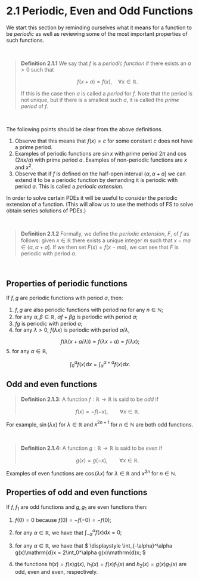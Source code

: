 # 2.1 Periodic, Even and Odd Functions

We start this section by reminding ourselves what it means for a function to be *periodic* as well as reviewing some of the most important properties of such functions.

<br>

>**Definition 2.1.1** We say that $f$ is a *periodic function* if there exists an $a>0$ such that
>
>$$
 f(x+a) = f(x), \quad \forall x \in\mathbb{R}.
$$
>
>If this is the case then $a$ is called a *period* for $f$. Note that the period is not unique, but if there is a smallest such $a$, it is called the *prime period* of $f$.

<br>

The following points should be clear from the above definitions.


1. Observe that this means that $f(x) = c$ for some constant $c$ does not have a prime period.
2. Examples of periodic functions are $\sin{x}$ with prime period $2\pi$ and $\cos(2\pi x/a)$ with 
prime period $a$. Examples of non-periodic functions are $x$ and $x^2$.
3. Observe that if $f$ is defined on the half-open interval $(\alpha, \alpha+a]$ we can extend it 
to be a periodic function by demanding it is periodic with period $a$. This is called a *periodic extension*.

In order to solve certain PDEs it will be useful to consider the periodic extension of a function. (This will allow us to use the methods of FS to solve obtain series solutions of PDEs.)

<br>

>**Definition 2.1.2**
Formally, we define the *periodic extension*, $F$, of $f$ as follows: given $x\in\mathbb{R}$ there exists a unique integer $m$ 
such that $x-ma\in(\alpha, \alpha+a]$. If we then set $F(x) = f(x-ma)$, we can see that $F$ is periodic with period $a$.

<br>

## Properties of periodic functions
If $f, g$ are periodic functions with period $a$, then:
 1. $f, g$ are also periodic functions with period $na$ for any $n\in \mathbb{N}$;
 2. for any $\alpha, \beta \in \mathbb{R}$, $\alpha f + \beta g$ is periodic with period $a$;
 3. $fg$ is periodic with period $a$;
 4. for any $\lambda>0$, $f(\lambda x)$ is periodic with period $a/\lambda$,
 
$$
  f(\lambda(x+a/\lambda)) = f(\lambda x+a) = f(\lambda x);
$$
 5. for any $\alpha\in\mathbb{R}$,

$$
 \int_0^a f(x)\mathrm{d}x = \int_\alpha^{\alpha+a}f(x)\mathrm{d}x.
$$


## Odd and even functions

>**Definition 2.1.3:**
A function $f:\mathbb{R}\rightarrow\mathbb{R}$ is said to be *odd* if
>
>$$
 f(x) = -f(-x), \qquad \forall x\in\mathbb{R}.
$$

For example, $\sin(\lambda x)$ for $\lambda\in\mathbb{R}$ and $x^{2n+1}$ for $n\in\mathbb{N}$ are both odd functions.

<br>

>**Definition 2.1.4:**
A function $g:\mathbb{R}\rightarrow\mathbb{R}$ is said to be *even* if
>
>$$
 g(x) = g(-x), \qquad \forall x\in\mathbb{R}.
$$

Examples of even functions are $\cos(\lambda x)$ for $\lambda\in\mathbb{R}$ and $x^{2n}$ for $n\in\mathbb{N}$.


## Properties of odd and even functions

If $f, f_1$ are odd functions and $g, g_1$ are even functions then: 

 1. $f(0)=0$ because $f(0)=-f(-0)=-f(0)$;
 2. for any $\alpha\in\mathbb{R}$, we have that 
 $\displaystyle \int_{-\alpha}^\alpha f(x)\mathrm{d}x = 0;$

 3. for any $\alpha\in\mathbb{R}$, we have that
$
 \displaystyle \int_{-\alpha}^\alpha g(x)\mathrm{d}x = 2\int_0^\alpha g(x)\mathrm{d}x;
$

 4. the functions $h(x)=f(x)g(x)$, $h_1(x)=f(x)f_1(x)$ and $h_2(x)=g(x)g_1(x)$ are odd, even and even, respectively.
